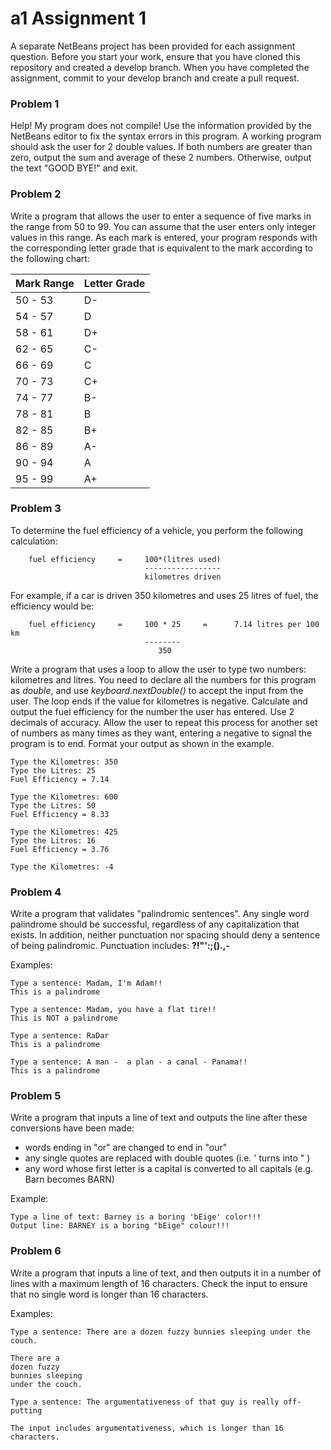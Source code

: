 # a1 Assignment 1

A separate NetBeans project has been provided for each assignment question.  Before you start your work, ensure that you have cloned this repository and created a develop branch.  When you have completed the assignment, commit to your develop branch and create a pull request.

### Problem 1
Help! My program does not compile! Use the information provided by the NetBeans editor to fix the syntax errors in this program.  A working program should ask the user for 2 double values. If both numbers are greater than zero, output the sum and average of these 2 numbers. Otherwise, output the text "GOOD BYE!" and exit.

### Problem 2
Write a program that allows the user to enter a sequence of five marks in the range from 50 to 99. You can assume that the user enters only integer values in this range. As each mark is entered, your program responds with the corresponding letter grade that is equivalent to the mark according to the following chart:

Mark Range | Letter Grade
--- | ---
50 - 53 | D-
54 - 57 | D
58 - 61 | D+
62 - 65 | C-
66 - 69 | C
70 - 73 | C+
74 - 77 | B-
78 - 81 | B
82 - 85 | B+
86 - 89 | A-
90 - 94 | A
95 - 99 | A+

### Problem 3
To determine the fuel efficiency of a vehicle, you perform the following calculation:

        fuel efficiency     =     100*(litres used)
                                  -----------------
                                  kilometres driven

For example, if a car is driven 350 kilometres and uses 25 litres of fuel, the efficiency would be:

        fuel efficiency     =     100 * 25     =      7.14 litres per 100 km
                                  --------
                                     350

Write a program that uses a loop to allow the user to type two numbers: kilometres and litres.
You need to declare all the numbers for this program as *double*, and use *keyboard.nextDouble()* to accept the input from the user. The loop ends if the value for kilometres is negative. Calculate and output the fuel efficiency for the number the user has entered. Use 2 decimals of accuracy. Allow the user to repeat this process for another set of numbers as many times as they want, entering a negative to signal the program is to end.  Format your output as shown in the example.

```
Type the Kilometres: 350
Type the Litres: 25
Fuel Efficiency = 7.14

Type the Kilometres: 600
Type the Litres: 50
Fuel Efficiency = 8.33

Type the Kilometres: 425
Type the Litres: 16
Fuel Efficiency = 3.76

Type the Kilometres: -4
```

### Problem 4
Write a program that validates "palindromic sentences". Any single word palindrome should be successful, regardless of any capitalization that exists. In addition, neither punctuation nor spacing should deny a sentence of being palindromic. Punctuation includes: **?!"':;().,-**

Examples:
```
Type a sentence: Madam, I'm Adam!!
This is a palindrome
```
```
Type a sentence: Madam, you have a flat tire!!
This is NOT a palindrome
```
```
Type a sentence: RaDar
This is a palindrome
```
```
Type a sentence: A man -  a plan - a canal - Panama!!
This is a palindrome
```

### Problem 5
Write a program that inputs a line of text and outputs the line after these conversions have been made:
 * words ending in "or" are changed to end in "our"
 * any single quotes are replaced with double quotes (i.e. ' turns into " )
 * any word whose first letter is a capital is converted to all capitals (e.g. Barn becomes BARN)

Example:
```
Type a line of text: Barney is a boring 'bEige' color!!!
Output line: BARNEY is a boring "bEige" colour!!!
```

### Problem 6
Write a program that inputs a line of text, and then outputs it in a number of lines with a maximum length of 16 characters. Check the input to ensure that no single word is longer than 16 characters.

Examples:
```
Type a sentence: There are a dozen fuzzy bunnies sleeping under the couch.

There are a
dozen fuzzy
bunnies sleeping
under the couch.
```
```
Type a sentence: The argumentativeness of that guy is really off-putting

The input includes argumentativeness, which is longer than 16 characters.
```
